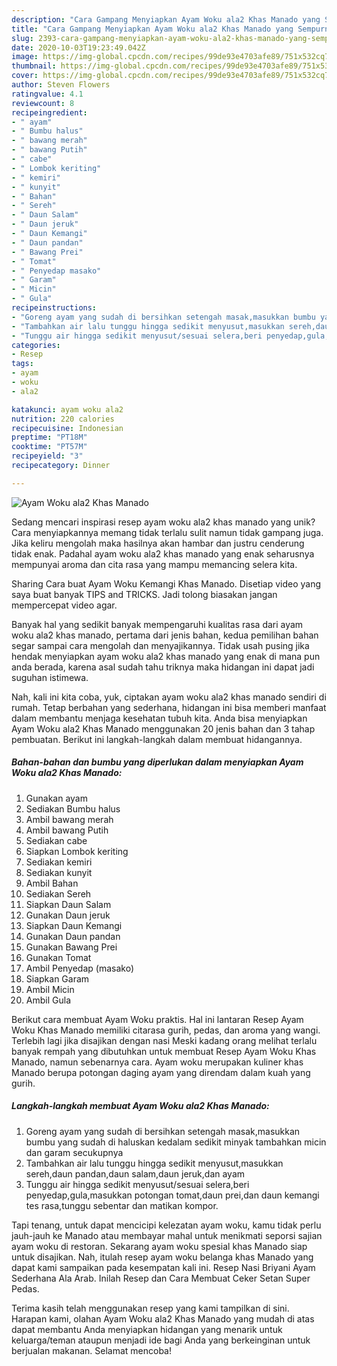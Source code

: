 ```yaml
---
description: "Cara Gampang Menyiapkan Ayam Woku ala2 Khas Manado yang Sempurna"
title: "Cara Gampang Menyiapkan Ayam Woku ala2 Khas Manado yang Sempurna"
slug: 2393-cara-gampang-menyiapkan-ayam-woku-ala2-khas-manado-yang-sempurna
date: 2020-10-03T19:23:49.042Z
image: https://img-global.cpcdn.com/recipes/99de93e4703afe89/751x532cq70/ayam-woku-ala2-khas-manado-foto-resep-utama.jpg
thumbnail: https://img-global.cpcdn.com/recipes/99de93e4703afe89/751x532cq70/ayam-woku-ala2-khas-manado-foto-resep-utama.jpg
cover: https://img-global.cpcdn.com/recipes/99de93e4703afe89/751x532cq70/ayam-woku-ala2-khas-manado-foto-resep-utama.jpg
author: Steven Flowers
ratingvalue: 4.1
reviewcount: 8
recipeingredient:
- " ayam"
- " Bumbu halus"
- " bawang merah"
- " bawang Putih"
- " cabe"
- " Lombok keriting"
- " kemiri"
- " kunyit"
- " Bahan"
- " Sereh"
- " Daun Salam"
- " Daun jeruk"
- " Daun Kemangi"
- " Daun pandan"
- " Bawang Prei"
- " Tomat"
- " Penyedap masako"
- " Garam"
- " Micin"
- " Gula"
recipeinstructions:
- "Goreng ayam yang sudah di bersihkan setengah masak,masukkan bumbu yang sudah di haluskan kedalam sedikit minyak tambahkan micin dan garam secukupnya"
- "Tambahkan air lalu tunggu hingga sedikit menyusut,masukkan sereh,daun pandan,daun salam,daun jeruk,dan ayam"
- "Tunggu air hingga sedikit menyusut/sesuai selera,beri penyedap,gula,masukkan potongan tomat,daun prei,dan daun kemangi tes rasa,tunggu sebentar dan matikan kompor."
categories:
- Resep
tags:
- ayam
- woku
- ala2

katakunci: ayam woku ala2 
nutrition: 220 calories
recipecuisine: Indonesian
preptime: "PT18M"
cooktime: "PT57M"
recipeyield: "3"
recipecategory: Dinner

---
```



![Ayam Woku ala2 Khas Manado](https://img-global.cpcdn.com/recipes/99de93e4703afe89/751x532cq70/ayam-woku-ala2-khas-manado-foto-resep-utama.jpg)

Sedang mencari inspirasi resep ayam woku ala2 khas manado yang unik? Cara menyiapkannya memang tidak terlalu sulit namun tidak gampang juga. Jika keliru mengolah maka hasilnya akan hambar dan justru cenderung tidak enak. Padahal ayam woku ala2 khas manado yang enak seharusnya mempunyai aroma dan cita rasa yang mampu memancing selera kita.

Sharing Cara buat Ayam Woku Kemangi Khas Manado. Disetiap video yang saya buat banyak TIPS and TRICKS. Jadi tolong biasakan jangan mempercepat video agar.

Banyak hal yang sedikit banyak mempengaruhi kualitas rasa dari ayam woku ala2 khas manado, pertama dari jenis bahan, kedua pemilihan bahan segar sampai cara mengolah dan menyajikannya. Tidak usah pusing jika hendak menyiapkan ayam woku ala2 khas manado yang enak di mana pun anda berada, karena asal sudah tahu triknya maka hidangan ini dapat jadi suguhan istimewa.


Nah, kali ini kita coba, yuk, ciptakan ayam woku ala2 khas manado sendiri di rumah. Tetap berbahan yang sederhana, hidangan ini bisa memberi manfaat dalam membantu menjaga kesehatan tubuh kita. Anda bisa menyiapkan Ayam Woku ala2 Khas Manado menggunakan 20 jenis bahan dan 3 tahap pembuatan. Berikut ini langkah-langkah dalam membuat hidangannya.

<!--inarticleads1-->

##### Bahan-bahan dan bumbu yang diperlukan dalam menyiapkan Ayam Woku ala2 Khas Manado:

1. Gunakan  ayam
1. Sediakan  Bumbu halus
1. Ambil  bawang merah
1. Ambil  bawang Putih
1. Sediakan  cabe
1. Siapkan  Lombok keriting
1. Sediakan  kemiri
1. Sediakan  kunyit
1. Ambil  Bahan
1. Sediakan  Sereh
1. Siapkan  Daun Salam
1. Gunakan  Daun jeruk
1. Siapkan  Daun Kemangi
1. Gunakan  Daun pandan
1. Gunakan  Bawang Prei
1. Gunakan  Tomat
1. Ambil  Penyedap (masako)
1. Siapkan  Garam
1. Ambil  Micin
1. Ambil  Gula


Berikut cara membuat Ayam Woku praktis. Hal ini lantaran Resep Ayam Woku Khas Manado memiliki citarasa gurih, pedas, dan aroma yang wangi. Terlebih lagi jika disajikan dengan nasi Meski kadang orang melihat terlalu banyak rempah yang dibutuhkan untuk membuat Resep Ayam Woku Khas Manado, namun sebenarnya cara. Ayam woku merupakan kuliner khas Manado berupa potongan daging ayam yang direndam dalam kuah yang gurih. 

<!--inarticleads2-->

##### Langkah-langkah membuat Ayam Woku ala2 Khas Manado:

1. Goreng ayam yang sudah di bersihkan setengah masak,masukkan bumbu yang sudah di haluskan kedalam sedikit minyak tambahkan micin dan garam secukupnya
1. Tambahkan air lalu tunggu hingga sedikit menyusut,masukkan sereh,daun pandan,daun salam,daun jeruk,dan ayam
1. Tunggu air hingga sedikit menyusut/sesuai selera,beri penyedap,gula,masukkan potongan tomat,daun prei,dan daun kemangi tes rasa,tunggu sebentar dan matikan kompor.


Tapi tenang, untuk dapat mencicipi kelezatan ayam woku, kamu tidak perlu jauh-jauh ke Manado atau membayar mahal untuk menikmati seporsi sajian ayam woku di restoran. Sekarang ayam woku spesial khas Manado siap untuk disajikan. Nah, itulah resep ayam woku belanga khas Manado yang dapat kami sampaikan pada kesempatan kali ini. Resep Nasi Briyani Ayam Sederhana Ala Arab. Inilah Resep dan Cara Membuat Ceker Setan Super Pedas. 

Terima kasih telah menggunakan resep yang kami tampilkan di sini. Harapan kami, olahan Ayam Woku ala2 Khas Manado yang mudah di atas dapat membantu Anda menyiapkan hidangan yang menarik untuk keluarga/teman ataupun menjadi ide bagi Anda yang berkeinginan untuk berjualan makanan. Selamat mencoba!
